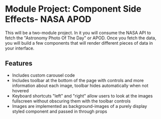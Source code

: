 # Module Project: Component Side Effects- NASA APOD

This will be a two-module project. In it you will consume the NASA API to fetch the "Astronomy Photo Of The Day" or APOD. Once you fetch the data, you will build a few components that will render different pieces of data in your interface.

## Features

- Includes custom carousel code
- Includes toolbar at the bottom of the page with controls and more information about each image, toolbar hides automatically when not hovered
- Keyboard shortcuts "left" and "right" allow users to look at the images fullscreen without obscuring them with the toolbar controls
- Images are implemented as background-images of a purely display styled component and passed in through props
